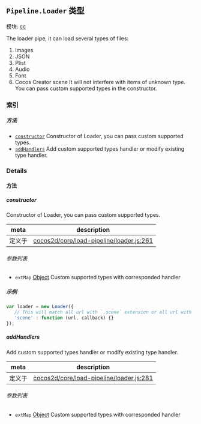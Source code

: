 ## `Pipeline.Loader` 类型



模块: [cc](../modules/cc.md)


The loader pipe, it can load several types of files:
1. Images
2. JSON
3. Plist
4. Audio
5. Font
6. Cocos Creator scene
It will not interfere with items of unknown type.
You can pass custom supported types in the constructor.



### 索引



##### 方法

  - [`constructor`](#constructor) Constructor of Loader, you can pass custom supported types.
  - [`addHandlers`](#addhandlers) Add custom supported types handler or modify existing type handler.



### Details




<!-- Method Block -->
#### 方法


##### constructor

Constructor of Loader, you can pass custom supported types.

| meta | description |
|------|-------------|
| 定义于 | [cocos2d/core/load-pipeline/loader.js:261](https://github.com/cocos-creator/engine/blob/94144e364133d0ac0b7b75fc548bfd85ef398b59/cocos2d/core/load-pipeline/loader.js#L261) |

###### 参数列表
- `extMap` <a href="https://developer.mozilla.org/en/JavaScript/Reference/Global_Objects/Object" class="crosslink external" target="_blank">Object</a> Custom supported types with corresponded handler

##### 示例

```js
var loader = new Loader({
   // This will match all url with `.scene` extension or all url with `scene` type
   'scene' : function (url, callback) {}
});
```

##### addHandlers

Add custom supported types handler or modify existing type handler.

| meta | description |
|------|-------------|
| 定义于 | [cocos2d/core/load-pipeline/loader.js:281](https://github.com/cocos-creator/engine/blob/94144e364133d0ac0b7b75fc548bfd85ef398b59/cocos2d/core/load-pipeline/loader.js#L281) |

###### 参数列表
- `extMap` <a href="https://developer.mozilla.org/en/JavaScript/Reference/Global_Objects/Object" class="crosslink external" target="_blank">Object</a> Custom supported types with corresponded handler




